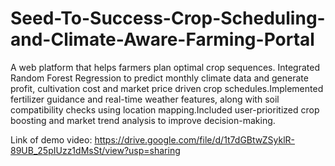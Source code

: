 # Seed-To-Success-Crop-Scheduling-and-Climate-Aware-Farming-Portal
A web platform that helps farmers plan optimal crop sequences.	Integrated Random Forest Regression to predict monthly climate data and generate profit, cultivation cost and market price driven crop schedules.Implemented fertilizer guidance and real-time weather features, along with soil compatibility checks using location mapping.Included user-prioritized crop boosting and market trend analysis to improve decision-making.

Link of demo video: 
https://drive.google.com/file/d/1t7dGBtwZSyklR-89UB_25pIUzz1dMsSt/view?usp=sharing
